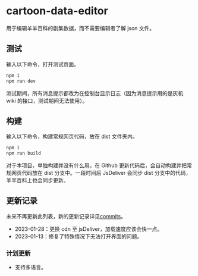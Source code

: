 # cartoon-data-editor

用于编辑羊羊百科的剧集数据，而不需要编辑者了解 json 文件。

## 测试

输入以下命令，打开测试页面。

```cmd
npm i
npm run dev
```

测试期间，所有消息提示都改为在控制台显示日志（因为消息提示用的是灰机 wiki 的接口，测试期间无法使用）。

## 构建

输入以下命令，构建常规网页代码，放在 dist 文件夹内。

```cmd
npm i
npm run build
```

对于本项目，单独构建并没有什么用。在 Github 更新代码后，会自动构建并把常规网页代码放在 dist 分支中。一段时间后 JsDeliver 会同步 dist 分支中的代码，羊羊百科上也会同步更新。

## 更新记录

未来不再更新此列表，新的更新记录详见[commits](https://github.com/XYY-huijiwiki/cartoon-data-editor/commits/main)。

- 2023-01-28：更换 cdn 至 jsDeliver，加载速度应该会快一点。
- 2023-01-13：修复了特殊情况下无法打开界面的问题。

### 计划更新

- 支持多语言。
